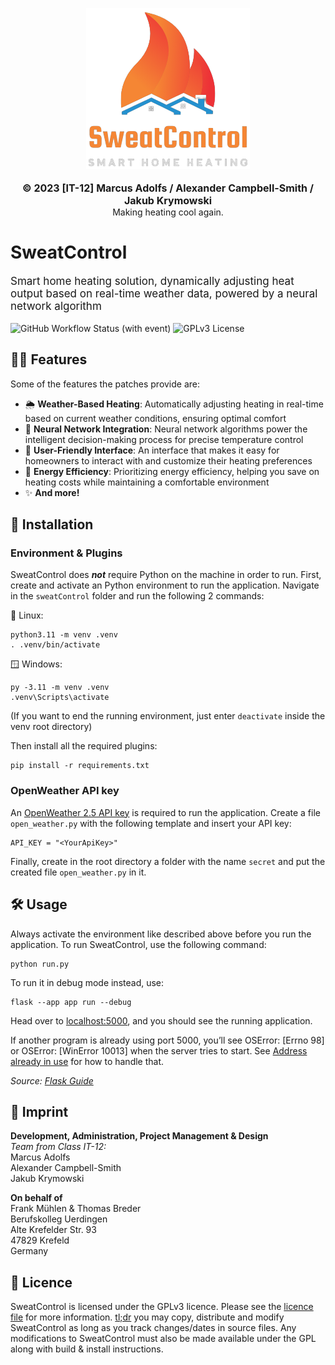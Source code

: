 <p align="center">
  <picture>
    <source
      width="256px"
      media="(prefers-color-scheme: dark)"
    >
    <img 
      src="app/static/img/sweatControl-full.png"
    >
  </picture>
  <br><br>
  <b style="font-size: 16px">© 2023 [IT-12] Marcus Adolfs / Alexander Campbell-Smith / Jakub Krymowski</b>
   <br>
   Making heating cool again.
</p>

# SweatControl

<p style="font-size: 17px">Smart home heating solution, dynamically adjusting heat output based on real-time weather data, powered by a neural network algorithm</p>

![GitHub Workflow Status (with event)](https://img.shields.io/github/actions/workflow/status/ReVanced/revanced-patches/release.yml)
![GPLv3 License](https://img.shields.io/badge/License-GPL%20v3-yellow.svg)

## 💪🏼 Features

Some of the features the patches provide are:

* 🌦️ **Weather-Based Heating**: Automatically adjusting heating in real-time based on current weather conditions, ensuring optimal comfort
* 🧠 **Neural Network Integration**: Neural network algorithms power the intelligent decision-making process for precise temperature control
* 👤 **User-Friendly Interface**: An interface that makes it easy for homeowners to interact with and customize their heating preferences
* 🌿 **Energy Efficiency**: Prioritizing energy efficiency, helping you save on heating costs while maintaining a comfortable environment
* ✨ **And more!**

## 🚀 Installation

### Environment & Plugins

SweatControl does ***not*** require Python on the machine in order to run.
First, create and activate an Python environment to run the application. Navigate in the `sweatControl` folder and run the following 2 commands:

🐧 Linux:

    python3.11 -m venv .venv
    . .venv/bin/activate

🪟 Windows:

    py -3.11 -m venv .venv
    .venv\Scripts\activate

(If you want to end the running environment, just enter `deactivate` inside the venv root directory)

Then install all the required plugins:

    pip install -r requirements.txt

### OpenWeather API key

An [OpenWeather 2.5 API key](https://home.openweathermap.org/users/sign_up) is required to run the application. 
Create a file `open_weather.py` with the following template and insert your API key:

    API_KEY = "<YourApiKey>"

Finally, create in the root directory a folder with the name `secret` and put the created file `open_weather.py` in it.

## 🛠️ Usage

Always activate the environment like described above before you run the application.
To run SweatControl, use the following command:

    python run.py

To run it in debug mode instead, use:

    flask --app app run --debug

Head over to [localhost:5000](http://127.0.0.1:5000/), and you should see the running application.

If another program is already using port 5000, you’ll see OSError: [Errno 98] or OSError: [WinError 10013] when the server tries to start. See [Address already in use](https://flask.palletsprojects.com/en/3.0.x/server/#address-already-in-use) for how to handle that.

*Source: [Flask Guide](https://flask.palletsprojects.com/en/3.0.x/quickstart/)*
## 📖 Imprint

**Development, Administration, Project Management & Design**<br>
*Team from Class IT-12:*<br>
Marcus Adolfs<br>
Alexander Campbell-Smith<br>
Jakub Krymowski

**On behalf of**<br>
Frank Mühlen & Thomas Breder<br>
Berufskolleg Uerdingen<br>
Alte Krefelder Str. 93<br>
47829 Krefeld<br>
Germany

## 📜 Licence

SweatControl is licensed under the GPLv3 licence. Please see the [licence file](LICENSE) for more information.
[tl;dr](https://www.tldrlegal.com/license/gnu-general-public-license-v3-gpl-3) you may copy, distribute and modify SweatControl as long as you track changes/dates in source files.
Any modifications to SweatControl must also be made available under the GPL along with build & install instructions.